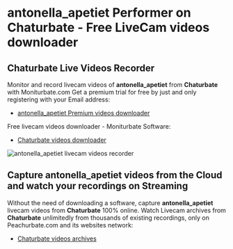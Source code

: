 # antonella_apetiet Performer on Chaturbate - Free LiveCam videos downloader

## Chaturbate Live Videos Recorder

Monitor and record livecam videos of **antonella_apetiet** from **Chaturbate** with Moniturbate.com
Get a premium trial for free by just and only registering with your Email address:
* [antonella_apetiet Premium videos downloader](https://moniturbate.com/request-demo-licence-key.html)

Free livecam videos downloader - Moniturbate Software:
* [Chaturbate videos downloader](https://moniturbate.com/moniturbate-download-software.html)

![antonella_apetiet livecam videos recorder](https://peachurnet.com/templates/moniturbate-software.png)


## Capture antonella_apetiet videos from the Cloud and watch your recordings on Streaming

Without the need of downloading a software, capture **antonella_apetiet** livecam videos from **Chaturbate** 100% online.
Watch Livecam archives from **Chaturbate** unlimitedly from thousands of existing recordings, only on Peachurbate.com and its websites network:
* [Chaturbate videos archives](https://peachurnet.com/)